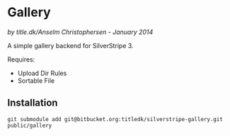 # Gallery

_by title.dk/Anselm Christophersen - January 2014_


A simple gallery backend for SilverStripe 3.


Requires:

* Upload Dir Rules
* Sortable File



## Installation

	git submodule add git@bitbucket.org:titledk/silverstripe-gallery.git public/gallery


